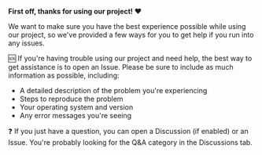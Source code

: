 **First off, thanks for using our project! ❤️**

We want to make sure you have the best experience possible while using our
project, so we've provided a few ways for you to get help if you run into any
issues.

🆘 If you're having trouble using our project and need help, the best way to get
assistance is to open an Issue. Please be sure to include as much information as
possible, including:

- A detailed description of the problem you're experiencing
- Steps to reproduce the problem
- Your operating system and version
- Any error messages you're seeing

❓ If you just have a question, you can open a Discussion (if enabled) or an
Issue. You're probably looking for the Q&A category in the Discussions tab.
